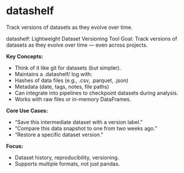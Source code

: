 # datashelf
Track versions of datasets as they evolve over time.

datashelf: Lightweight Dataset Versioning Tool
Goal: Track versions of datasets as they evolve over time — even across projects.

**Key Concepts:**
- Think of it like git for datasets (but simpler).
- Maintains a .datashelf/ log with:
- Hashes of data files (e.g., .csv, .parquet, .json)
- Metadata (date, tags, notes, file paths)
- Can integrate into pipelines to checkpoint datasets during analysis.
- Works with raw files or in-memory DataFrames.

**Core Use Cases:**
- “Save this intermediate dataset with a version label.”
- “Compare this data snapshot to one from two weeks ago.”
- “Restore a specific dataset version.”

**Focus:**
- Dataset history, reproducibility, versioning.
- Supports multiple formats, not just pandas.
